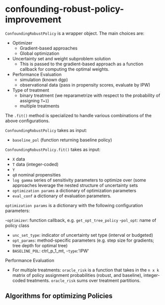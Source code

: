 # confounding-robust-policy-improvement



```ConfoundingRobustPolicy``` is a wrapper object. The main choices are: 
- Optimizer
  - Gradient-based approaches
  - Global optimization
- Uncertainty set and weight subproblem solution
  - This is passed to the gradient-based approach as a function callback for computing the optimal weights. 
- Performance Evaluation
  - simulation (known dgp) 
  - observational data (pass in propensity scores, evaluate by IPW) 
- Type of treatment
  - binary treatment (we reparametrize with respect to the probability of assigning ```T=1```)
  - multiple treatments
  
  
The ```.fit()``` method is specialized to handle various combinations of the above configurations. 

```ConfoundingRobustPolicy``` takes as input: 
- ```baseline_pol``` (function returning baseline policy) 


```ConfoundingRobustPolicy.fit()``` takes as input: 
- ```X``` data
- ```T``` data (integer-coded) 
- ```Y```
- ```q0``` nominal propensities
- ```log gamma``` series of sensitivity parameters to optimize over (some approaches leverage the nested structure of uncertainty sets
- ```optimization params``` a dictionary of optimization parameters
- ```eval_conf``` a dictionary of evaluation parameters. 

 ```optimization params``` is a dictionary with the following configuration parameters: 
 
-```optimizer```: function callback, e.g. ```get_opt_tree_policy```
-```pol_opt```: name of policy class 
- ```unc_set_type```: indicator of uncertainty set type (interval or budgeted) 
- ```opt_params```: method-specific parameters (e.g. step size for gradients; tree depth for optimal tree) 
- ```BASELINE_POL```: ctrl_p_1_mt, 
-```type```:'IPW'

Performance Evaluation 
- For multiple treatments: ```oracle_risk``` is a function that takes in the ``` n x k ``` matrix of policy assignment probabilities (robust, and baseline), integer-coded treatments. ```oracle_risk``` sums over treatment partitions. 
  
## Algorithms for optimizing Policies 
